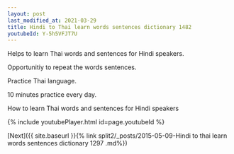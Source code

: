 ```yaml
---
layout: post
last_modified_at: 2021-03-29
title: Hindi to Thai learn words sentences dictionary 1482 
youtubeId: Y-5h5VFJT7U
---
```

 
 
Helps to learn Thai words and sentences for Hindi speakers.

Opportunitiy to repeat the words sentences. 

Practice Thai language. 
 
10 minutes practice every day. 
 
How to learn Thai words and sentences for Hindi speakers 
 
{% include youtubePlayer.html id=page.youtubeId %}
 
 
[Next]({{ site.baseurl }}{% link  split2/_posts/2015-05-09-Hindi to thai learn words sentences dictionary 1297 .md%})
 
